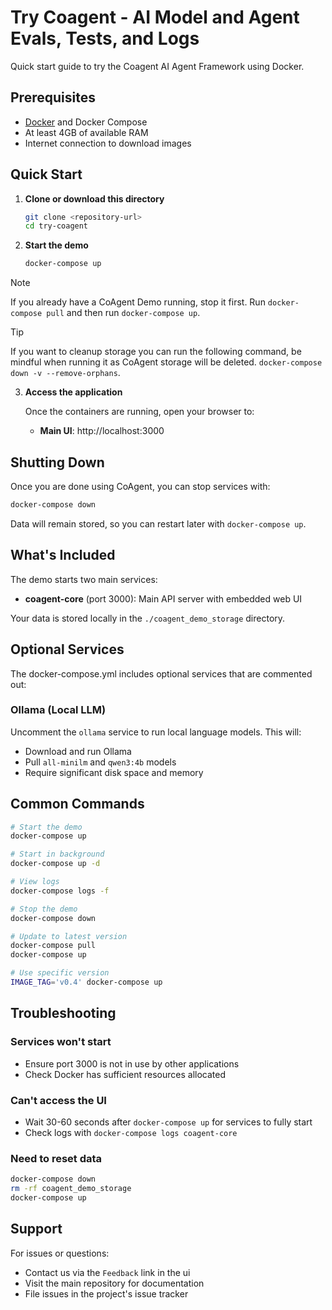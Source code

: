 # Try Coagent - AI Model and Agent Evals, Tests, and Logs

Quick start guide to try the Coagent AI Agent Framework using Docker.

## Prerequisites

- [Docker](https://docs.docker.com/get-docker/) and Docker Compose
- At least 4GB of available RAM
- Internet connection to download images

## Quick Start

1. **Clone or download this directory**
   ```bash
   git clone <repository-url>
   cd try-coagent
   ```

2. **Start the demo**
   ```bash
   docker-compose up
   ```

> [!NOTE]
> If you already have a CoAgent Demo running, stop it first.
> Run `docker-compose pull` and then run `docker-compose up`.

> [!TIP]
> If you want to cleanup storage you can run the following command,
> be mindful when running it as CoAgent storage will be deleted.
> `docker-compose down -v --remove-orphans`.

3. **Access the application**

   Once the containers are running, open your browser to:
   - **Main UI**: http://localhost:3000

## Shutting Down

Once you are done using CoAgent, you can stop services with:

```bash
docker-compose down
```

Data will remain stored, so you can restart later with `docker-compose up`.

## What's Included

The demo starts two main services:

- **coagent-core** (port 3000): Main API server with embedded web UI

Your data is stored locally in the `./coagent_demo_storage` directory.

## Optional Services

The docker-compose.yml includes optional services that are commented out:

### Ollama (Local LLM)
Uncomment the `ollama` service to run local language models. This will:
- Download and run Ollama
- Pull `all-minilm` and `qwen3:4b` models
- Require significant disk space and memory

## Common Commands

```bash
# Start the demo
docker-compose up

# Start in background
docker-compose up -d

# View logs
docker-compose logs -f

# Stop the demo
docker-compose down

# Update to latest version
docker-compose pull
docker-compose up

# Use specific version
IMAGE_TAG='v0.4' docker-compose up
```

## Troubleshooting

### Services won't start
- Ensure port 3000 is not in use by other applications
- Check Docker has sufficient resources allocated

### Can't access the UI
- Wait 30-60 seconds after `docker-compose up` for services to fully start
- Check logs with `docker-compose logs coagent-core`

### Need to reset data
```bash
docker-compose down
rm -rf coagent_demo_storage
docker-compose up
```
## Support

For issues or questions:
- Contact us via the `Feedback` link in the ui
- Visit the main repository for documentation
- File issues in the project's issue tracker
